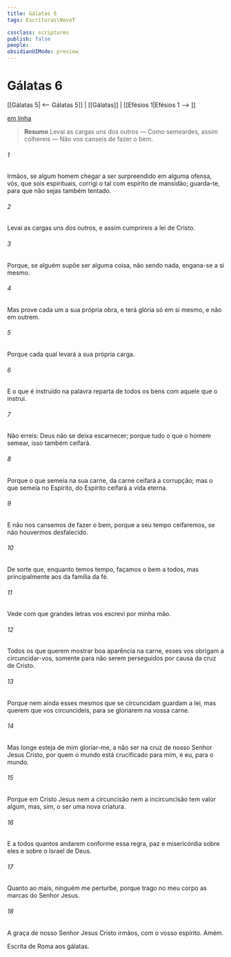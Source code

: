 ```yaml
---
title: Gálatas 6
tags: Escrituras\NovoT

cssclass: scriptures
publish: false
people:
obsidianUIMode: preview
---
```


# Gálatas 6
[[Gálatas 5| <-- Gálatas 5]] | [[Gálatas]] | [[Efésios 1|Efésios 1 --> ]]

[em linha](https://churchofjesuschrist.org/study/scriptures/nt/gal/6?lang=por)

> __Resumo__
Levai as cargas uns dos outros — Como semeardes, assim colhereis — Não vos canseis de fazer o bem.

###### 1 
Irmãos, se algum homem chegar a ser surpreendido em alguma ofensa, vós, que sois espirituais, corrigi o tal com espírito de mansidão; guarda-te, para que não sejas também tentado.

###### 2 
Levai as cargas uns dos outros, e assim cumprireis a lei de Cristo.

###### 3 
Porque, se alguém supõe ser alguma coisa, não sendo nada, engana-se a si mesmo.

###### 4 
Mas prove cada um a sua própria obra, e terá glória só em si mesmo, e não em outrem.

###### 5 
Porque cada qual levará a sua própria carga.

###### 6 
E o que é instruído na palavra reparta de todos os  bens com aquele que o instrui.

###### 7 
Não erreis: Deus não se deixa escarnecer; porque tudo o que o homem semear, isso também ceifará.

###### 8 
Porque o que semeia na sua carne, da carne ceifará a corrupção; mas o que semeia no Espírito, do Espírito ceifará a vida eterna.

###### 9 
E não nos cansemos de fazer o bem, porque a seu tempo ceifaremos, se não houvermos desfalecido.

###### 10 
De sorte que, enquanto temos tempo, façamos o bem a todos, mas principalmente aos da família da fé.

###### 11 
Vede com que grandes letras vos escrevi por minha mão.

###### 12 
Todos os que querem mostrar boa aparência na carne, esses vos obrigam a circuncidar-vos, somente para não serem perseguidos por causa da cruz de Cristo.

###### 13 
Porque nem ainda esses mesmos que se circuncidam guardam a lei, mas querem que vos circuncideis, para se gloriarem na vossa carne.

###### 14 
Mas longe esteja de mim gloriar-me, a não ser na cruz de nosso Senhor Jesus Cristo, por quem o mundo está crucificado para mim, e eu, para o mundo.

###### 15 
Porque em Cristo Jesus nem a circuncisão nem a incircuncisão tem valor algum, mas, sim, o ser uma nova criatura.

###### 16 
E a todos quantos andarem conforme essa regra, paz e misericórdia  sobre eles e sobre o Israel de Deus.

###### 17 
Quanto ao mais, ninguém me perturbe, porque trago no meu corpo as marcas do Senhor Jesus.

###### 18 
A graça de nosso Senhor Jesus Cristo  irmãos, com o vosso espírito. Amém.

Escrita de Roma aos gálatas.

